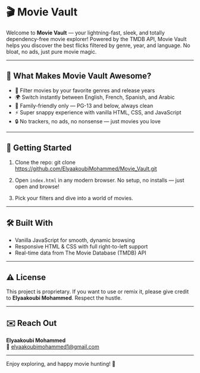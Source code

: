 # 🎬 Movie Vault

Welcome to **Movie Vault** — your lightning-fast, sleek, and totally dependency-free movie explorer! Powered by the TMDB API, Movie Vault helps you discover the best flicks filtered by genre, year, and language. No bloat, no ads, just pure movie magic.

---

## 🌟 What Makes Movie Vault Awesome?

- 🎯 Filter movies by your favorite genres and release years  
- 🌍 Switch instantly between English, French, Spanish, and Arabic  
- 🧼 Family-friendly only — PG-13 and below, always clean  
- ⚡ Super snappy experience with vanilla HTML, CSS, and JavaScript  
- 🔒 No trackers, no ads, no nonsense — just movies you love

---

## 🚀 Getting Started

1. Clone the repo:
git clone https://github.com/ElyaakoubiMohammed/Movie_Vault.git

2. Open `index.html` in any modern browser. No setup, no installs — just open and browse!

3. Pick your filters and dive into a world of movies.

---

## 🛠 Built With

- Vanilla JavaScript for smooth, dynamic browsing  
- Responsive HTML & CSS with full right-to-left support  
- Real-time data from The Movie Database (TMDB) API  

---

## ⚠️ License

This project is proprietary. If you want to use or remix it, please give credit to **Elyaakoubi Mohammed**. Respect the hustle.

---

## ✉️ Reach Out

**Elyaakoubi Mohammed**  
📧 elyaakoubimohammed1@gmail.com

---

Enjoy exploring, and happy movie hunting! 🍿
